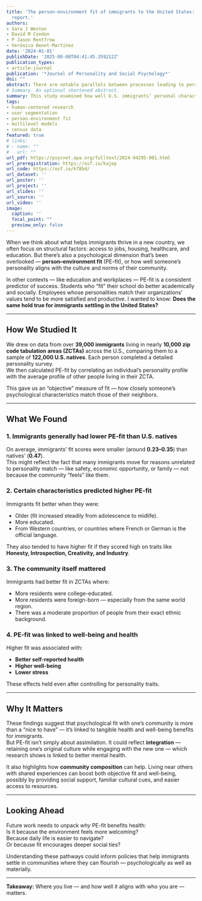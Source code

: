 ```yaml
---
title: 'The person-environment fit of immigrants to the United States: A registered
  report.'
authors:
- Sara J Weston
- David M Condon
- P Jason Rentfrow
- Verónica Benet-Martínez
date: '2024-01-01'
publishDate: '2025-08-08T04:41:45.359212Z'
publication_types:
- article-journal
publication: '*Journal of Personality and Social Psychology*'
doi: ""
abstract: There are notable parallels between processes leading to person-environment fit (PE-fit) and processes of selection and acculturation among U.S. immigrants. Thus, a natural question is: Do immigrants benefit from fitting their new environments? PE-fit appears to have uniformly positive effects in the education, career, and personality literatures, but it is unclear whether this would be the case for immigrants. The present study evaluated the PE-fit of U.S. immigrants (N = 39,195) to their new host communities (9,925 Zip Code Tabulation Areas [ZCTAs]). PE-fit varied across immigrants. On average, immigrant PE-fit was lower (b = 0.23 and b = 0.35) than the PE-fit of U.S. natives (b = 0.47; N = 122,339 from 2,374 ZCTAs). Immigrants more closely matched their community’s profile when they were older, more educated, from Western countries, or from countries with French or German as the official language. PE-fit was positively associated with immigrant traits of Honesty, Introspection, Creativity, and Industry. Immigrants experienced better PE-fit when they resided in communities with more educated residents, with residents born abroad—particularly in the same world region—or with residents with a similar ethnic background. Finally, immigrant PE-fit was associated with well-being and self-reported health. We discuss the implications for the study of U.S. immigrants and the field of acculturation and propose future directions.
# Summary. An optional shortened abstract.
summary: This study examined how well U.S. immigrants’ personal characteristics matched those of their local communities and whether this person–environment fit (PE-fit) related to well-being. Using data from nearly 40,000 immigrants, I found that PE-fit was generally lower for immigrants than for U.S. natives, but higher among older, more educated immigrants and those living in communities with more educated or similarly foreign-born residents. Greater PE-fit was linked to better self-reported health and well-being.
tags:
- human-centered research
- user segmentation
- person-environment fit
- multilevel models
- census data
featured: true
# links:
# - name: ""
#   url: ""
url_pdf: https://psycnet.apa.org/fulltext/2024-94295-001.html
url_preregistration: https://osf.io/kajep
url_code: https://osf.io/k78bd/
url_dataset: ''
url_poster: ''
url_project: ''
url_slides: ''
url_source: ''
url_video: ''
image:
  caption: ''
  focal_point: ""
  preview_only: false
---
```



When we think about what helps immigrants thrive in a new country, we often focus on structural factors: access to jobs, housing, healthcare, and education. But there’s also a psychological dimension that’s been overlooked — **person–environment fit** (PE-fit), or how well someone’s personality aligns with the culture and norms of their community.

In other contexts — like education and workplaces — PE-fit is a consistent predictor of success. Students who “fit” their school do better academically and socially. Employees whose personalities match their organizations’ values tend to be more satisfied and productive. I wanted to know: **Does the same hold true for immigrants settling in the United States?**

---

## How We Studied It

We drew on data from over **39,000 immigrants** living in nearly **10,000 zip code tabulation areas (ZCTAs)** across the U.S., comparing them to a sample of **122,000 U.S. natives**. Each person completed a detailed personality survey.  
We then calculated PE-fit by correlating an individual’s personality profile with the average profile of other people living in their ZCTA.

This gave us an “objective” measure of fit — how closely someone’s psychological characteristics match those of their neighbors.

---

## What We Found

### 1. Immigrants generally had lower PE-fit than U.S. natives  
On average, immigrants’ fit scores were smaller (around **0.23–0.35**) than natives’ (**0.47**).  
This might reflect the fact that many immigrants move for reasons unrelated to personality match — like safety, economic opportunity, or family — not because the community “feels” like them.

### 2. Certain characteristics predicted higher PE-fit  
Immigrants fit better when they were:
- Older (fit increased steadily from adolescence to midlife).
- More educated.
- From Western countries, or countries where French or German is the official language.

They also tended to have higher fit if they scored high on traits like **Honesty, Introspection, Creativity, and Industry**.

### 3. The community itself mattered  
Immigrants had better fit in ZCTAs where:
- More residents were college-educated.
- More residents were foreign-born — especially from the same world region.
- There was a moderate proportion of people from their exact ethnic background.

### 4. PE-fit was linked to well-being and health  
Higher fit was associated with:
- **Better self-reported health**
- **Higher well-being**
- **Lower stress**  

These effects held even after controlling for personality traits.

---

## Why It Matters

These findings suggest that psychological fit with one’s community is more than a “nice to have” — it’s linked to tangible health and well-being benefits for immigrants.  
But PE-fit isn’t simply about assimilation. It could reflect **integration** — retaining one’s original culture while engaging with the new one — which research shows is linked to better mental health.

It also highlights how **community composition** can help. Living near others with shared experiences can boost both objective fit and well-being, possibly by providing social support, familiar cultural cues, and easier access to resources.

---

## Looking Ahead

Future work needs to unpack *why* PE-fit benefits health:  
Is it because the environment feels more welcoming?  
Because daily life is easier to navigate?  
Or because fit encourages deeper social ties?  

Understanding these pathways could inform policies that help immigrants settle in communities where they can flourish — psychologically as well as materially.

---

**Takeaway:** Where you live — and how well it aligns with who you are — matters.